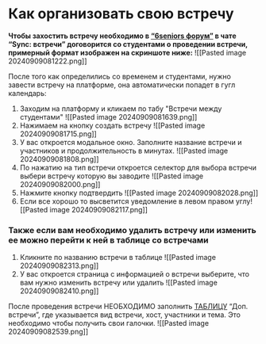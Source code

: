 # Как организовать свою встречу

**Чтобы захостить встречу необходимо в [“6seniors форум”](https://t.me/sixseniors_forum) в чате “Sync: встречи” договорится со студентами о проведении встречи, примерный формат изображен на скриншоте ниже:**
![[Pasted image 20240909081222.png]]

После того как определились со временем и студентами, нужно завести встречу на платформе, она автоматически попадет в гугл календарь:
1) Заходим на платформу и кликаем по табу "Встречи между студентами"
![[Pasted image 20240909081639.png]]
2) Нажимаем на кнопку создать встречу
   ![[Pasted image 20240909081715.png]]
3) У вас откроется модальное окно. Заполните название встречи и участников и продолжительность в минутах.
   ![[Pasted image 20240909081808.png]]
4) По нажатию на тип встречи откроется селектор для выбора встречи выбери встречу которую вы заводите
![[Pasted image 20240909082000.png]]
5) Нажмите кнопку подтвердить
   ![[Pasted image 20240909082028.png]]
6) Если все хорошо то высветится уведомление в левом правом углу![[Pasted image 20240909082117.png]]

### Также если вам необходимо удалить встречу или изменить ее можно перейти к ней в таблице со встречами
1) Кликните по названию встречи в таблице
![[Pasted image 20240909082313.png]]
2) У вас откроется страница с информацией о встречи выберите, что вам нужно изменить встречу или удалить
![[Pasted image 20240909082410.png]]

После проведения встречи НЕОБХОДИМО заполнить [ТАБЛИЦУ](https://docs.google.com/spreadsheets/d/1glsNm6TBWLS1z2O0vnukydNKmYqjd6Kr3-YF5yncZXk/edit#gid=1312251827) “Доп. встречи”, где указывается вид встречи, хост, участники и тема. Это необходимо чтобы получить свои галочки.
![[Pasted image 20240909082539.png]]
